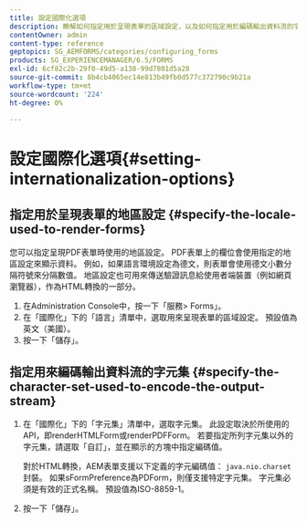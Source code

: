 ```yaml
---
title: 設定國際化選項
description: 瞭解如何指定用於呈現表單的區域設定，以及如何指定用於編碼輸出資料流的字元集。
contentOwner: admin
content-type: reference
geptopics: SG_AEMFORMS/categories/configuring_forms
products: SG_EXPERIENCEMANAGER/6.5/FORMS
exl-id: 6cf82c2b-29f0-49d5-a138-99d7801d5a28
source-git-commit: 8b4cb4065ec14e813b49fb0d577c372790c9b21a
workflow-type: tm+mt
source-wordcount: '224'
ht-degree: 0%

---
```


# 設定國際化選項{#setting-internationalization-options}

## 指定用於呈現表單的地區設定 {#specify-the-locale-used-to-render-forms}

您可以指定呈現PDF表單時使用的地區設定。 PDF表單上的欄位會使用指定的地區設定來顯示資料。 例如，如果語言環境設定為德文，則表單會使用德文小數分隔符號來分隔數值。 地區設定也可用來傳送驗證訊息給使用者端裝置（例如網頁瀏覽器），作為HTML轉換的一部分。

1. 在Administration Console中，按一下「服務> Forms」。
1. 在「國際化」下的「語言」清單中，選取用來呈現表單的區域設定。 預設值為英文（美國）。
1. 按一下「儲存」。

## 指定用來編碼輸出資料流的字元集 {#specify-the-character-set-used-to-encode-the-output-stream}

1. 在「國際化」下的「字元集」清單中，選取字元集。 此設定取決於所使用的API，即renderHTMLForm或renderPDFForm。 若要指定所列字元集以外的字元集，請選取「自訂」，並在顯示的方塊中指定編碼值。

   對於HTML轉換，AEM表單支援以下定義的字元編碼值： `java.nio.charset` 封裝。 如果sFormPreference為PDForm，則僅支援特定字元集。 字元集必須是有效的正式名稱。 預設值為ISO-8859-1。

1. 按一下「儲存」。
